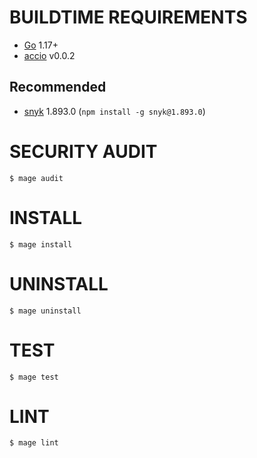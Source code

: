 # BUILDTIME REQUIREMENTS

* [Go](https://golang.org/) 1.17+
* [accio](https://github.com/mcandre/accio) v0.0.2

## Recommended

* [snyk](https://www.npmjs.com/package/snyk) 1.893.0 (`npm install -g snyk@1.893.0`)

# SECURITY AUDIT

```console
$ mage audit
```

# INSTALL

```console
$ mage install
```

# UNINSTALL

```console
$ mage uninstall
```

# TEST

```console
$ mage test
```

# LINT

```console
$ mage lint
```
